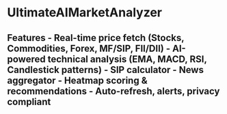 # UltimateAIMarketAnalyzer
## Features - Real-time price fetch (Stocks, Commodities, Forex, MF/SIP, FII/DII) - AI-powered technical analysis (EMA, MACD, RSI, Candlestick patterns) - SIP calculator - News aggregator - Heatmap scoring &amp; recommendations - Auto-refresh, alerts, privacy compliant
